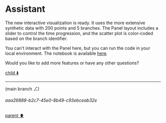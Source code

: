# Assistant

The new interactive visualization is ready. It uses the more extensive synthetic data with 200 points and 5 branches. The Panel layout includes a slider to control the time progression, and the scatter plot is color-coded based on the branch identifier.

You can't interact with the Panel here, but you can run the code in your local environment. The notebook is available [here](https://app.noteable.io/f/aacf3eb0-48c4-4f60-ba99-3bb3015acb26/Animated_Scatter_Plot_Demo.ipynb).

Would you like to add more features or have any other questions?

[child ⬇️](#aaa26888-b2c7-45e0-8b49-c93ebceab32e)

---

(main branch ⎇)
###### aaa26888-b2c7-45e0-8b49-c93ebceab32e
[parent ⬆️](#9fbd9773-2a04-481d-8173-13908049342d)

